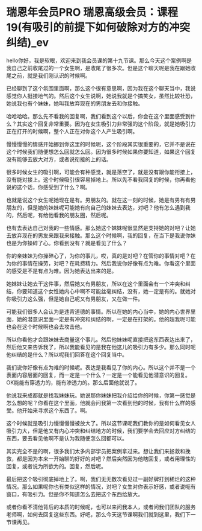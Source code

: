 # 瑞恩年会员PRO 瑞恩高级会员：课程19(有吸引的前提下如何破除对方的冲突纠结)_ev

hello你好，我是软眼，欢迎来到我会员课的第十九节课。那么今天这个案例啊是我自己之前收尾过的一个女生啊，是收尾了很多次。但是这个聊天呢是我在跟她收尾之前，就是我们刚认识的时候啊。

已经聊到了这个氛围里面啊，那么这个很有意思啊，因为我在这个聊天当中，我说感觉你人挺接地气的。然后这个女生说啊，她说我就是个搞笑女，虽然比较社恐，她说我也有个妹妹，她叫我放弃现在的男朋友去和你接触。

哈哈哈哈。那么先不看我的回复啊，我们看到这个以后，你会在这个里面感受到什么？其实这个回复非常重要。因为在女生吸引力非常强的这个阶段，就是她吸引力正在打开的时候啊，整个人正在对你这个人产生吸引啊。

慢慢慢慢的情感开始挪到你这里的时候呢，这个阶段其实很重要的，它并不是说在这个时候我们随便想怎么回就怎么回。因为很多时候如果你要知道，如果这个回复没有能够去放大对方，或者说衔接的上的话。

很多时候女生的吸引啊，可能会有种感觉，就是落空了，就是没有跟你能衔接上，没有能对接上。这个时候吸引很容易掉地上。所以先不看我回复的时候，你再看他说的这个话，你感受到了什么？啊。

也就是说这个女生呢她现在是有。男朋友的。就在这一刻的时候，她是有男有有男朋友的，但是她的妹妹呢可能她有向自己的妹妹去表达，对吧？他有怎么遇到我的，然后呢，有给他看我的朋友圈，然后呢。

也有去表达自己对我的一些情感。那么她这个妹妹呢很显然是支持她的对吧？让她去放弃现在的男友来跟我来接触。那么这个时候啊，我的回复，在当下是我说你妹也是为你操碎了心。你看到没有？就是看见了什么？

你的亲妹妹为你操碎心了，为你的事儿，哎，真的是对吧？在管你的事情对吧？在为你的事情在操劳，对吧？在耗费精力。然后我说你好像有点为难。你看这个里面的感受是不是有点为难。因为她表达出来的是。

她妹妹让她去干这件事，然后她又有男朋友，所以在这个里面会有一个冲突和纠结，你要知道这个女性她内心中啊不可能丝毫纠结，没有，她一定是有的。就她对你吸引力这么强，但是她自己呢又有男朋友，又在做一件。

可能我们很多人会认为是违背道德的事情。所以在她的内心当中，她的内心世界里面，她的潜意识里面一定是有冲突和纠结的啊，一定是在打架的。他的超我呢可能也会在这个时候啊也会去攻击他。

所以你看他才会跟妹妹去商量这个事儿。然后他妹妹呢直接把这东西表达出来了，然后他又来告诉我了，所以我能看见的是我在他这儿的吸引力有多少。那么同时呢他纠结的是什么？所以呢我们回答在这个回复当中。

我们说你好像有点为难的时候呢。表达是我看见了你的内心。所以这个并不是一个表面内容层面的回复，而一定是一个什么？一定是一个能看见他潜意识的回复。OK能能有穿透力的，能有渗透力的。那么后面他就说了。

他说我来成都就是找我妹妹玩。她说那你妹妹把我介绍给你的时候，你第一感觉是怎么想的呢？你看在这个里面，他就会问我第一次看到他的时候，我有什么样的感受。他开始来寻求这个东西了。啊。

这个时候就是吸引力慢慢慢慢被放大了。所以这节课呢我们教你的是如何看见女人吸引力大，但是他又有内心冲突和纠结地方的时候，我们要学会去回应对方纠结的东西，要去看见他啊不是认为我随便怎么回都可以。

其实完全不是的啊，很多我们太多内部学员把案例拿过来。想让我们来拯救和挽救，都是因为本来一开始聊的好好的对吧？然后突然因为他瞎回复，或者用理性的回复，或者说为所欲为的。回复，然后呢。

最后把这个吸引彻底掉地上了。啊，我们无无数次看见过一副好牌打到稀烂的这种情况。那么如果呢你也有类似这样的情况，对吧？女生对你表示好感，或者说呃有窗口，有吸引力。但是你不知道怎么去把这个东西给放大。

或者你看不清他背后的本质的时候呢，也可以来问我本人，或者问我们团队的服务老师啊，如何去回复这些东西。好吧，那么今天这节课啊我们就到这里，我们下一节课再见。

